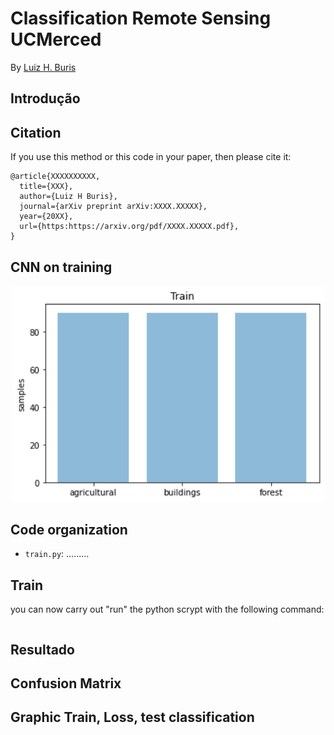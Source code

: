 # Classification Remote Sensing UCMerced

By [Luiz H. Buris](http://)


## Introdução



## Citation

If you use this method or this code in your paper, then please cite it:

```
@article{XXXXXXXXXX,
  title={XXX},
  author={Luiz H Buris},
  journal={arXiv preprint arXiv:XXXX.XXXXX},
  year={20XX},
  url={https:https://arxiv.org/pdf/XXXX.XXXXX.pdf},
}
```

##  CNN on training

<p align="center">
<img src="./fig/balanced.png" width="500px"></img>
</p>


## Code organization

- `train.py`: .........



## Train
you can now carry out "run" the python scrypt with the following command:

```sh


```

## Resultado

## Confusion Matrix 


## Graphic Train, Loss, test classification

